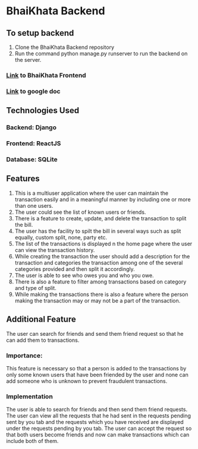 # BhaiKhata Backend

## To setup backend

1. Clone the BhaiKhata Backend repository
2. Run the command python manage.py runserver to run the backend on the server.

### [Link](https://github.com/shivam7374/BahiKhata-Frontend) to BhaiKhata Frontend

### [Link](https://docs.google.com/document/d/1iu6_CggWeDP6K82gglrFUcfRqFFB63vZptDkORlj7BE/edit?usp=sharing) to google doc

## Technologies Used

### Backend: Django

### Frontend: ReactJS

### Database: SQLite

## Features

1. This is a multiuser application where the user can maintain the transaction easily and in a meaningful manner by including one or more than one users.
2. The user could see the list of known users or friends.
3. There is a feature to create, update, and delete the transaction to split the bill.
4. The user has the facility to spilt the bill in several ways such as split equally, custom split, none, party etc.
5. The list of the transactions is displayed n the home page where the user can view the transaction history.
6. While creating the transaction the user should add a description for the transaction and categories the transaction among one of the several categories provided and then split it accordingly.
7. The user is able to see who owes you and who you owe.
8. There is also a feature to filter among transactions based on category and type of split.
9. While making the transactions there is also a feature where the person making the transaction may or may not be a part of the transaction.

## Additional Feature

The user can search for friends and send them friend request so that he can add them to transactions.

### Importance:

This feature is necessary so that a person is added to the transactions by only some known users that have been friended by the user and none can add someone who is unknown to prevent fraudulent transactions.

### Implementation

The user is able to search for friends and then send them friend requests.
The user can view all the requests that he had sent in the requests pending sent by you tab and the requests which you have received are displayed under the requests pending by you tab.
The user can accept the request so that both users become friends and now can make transactions which can include both of them.
